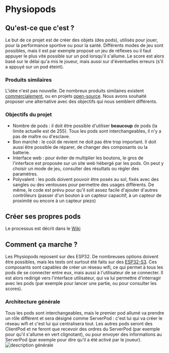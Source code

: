 # Physiopods

## Qu'est-ce que c'est ?
Le but de ce projet est de créer des objets (des pods), utilisés pour jouer, pour la performance sportive ou pour la santé. Différents modes de jeu sont possibles, mais il est par exemple proposé un jeu de réflexes ou il faut appuyer le plus vite possible sur un pod lorsqu'il s'allume. Le score est alors basé sur le délai qu'a mis le joueur, mais aussi sur d'éventuelles erreurs (s'il a appuyé sur un pod éteint).

### Produits similaires
L'idée n'est pas nouvelle. De nombreux produits similaires existent [commercialement](https://www.joueclub.fr/jeux-de-societes/quick-touch-8421134091719.html), ou en projets [open-source](https://github.com/projectswithalex/Reaction-Lights-Training-Module/tree/Version-2).
Nous avons souhaité proposer une alternative avec des objectifs qui nous semblent différents.

### Objectifs du projet
- Nombre de pods : il doit être possible d'utiliser **beaucoup** de pods (la limite actuelle est de 255). Tous les pods sont interchangeables, il n'y a pas de maître ou d'esclave.
- Bon marché : le coût de revient ne doit pas être trop important. Il doit aussi être possible de réparer, de changer des composants ou la batterie.
- Interface web : pour éviter de multiplier les boutons, le gros de l'interface est proposée sur un site web hébergé par les pods. On peut y choisir un mode de jeu, consulter des résultats ou régler des paramètres.
- Polyvalent : les pods doivent pouvoir être posés au sol, fixés avec des sangles ou des ventouses pour permettre des usages différents. De même, le code est prévu pour qu'il soit assez facile d'ajouter d'autres contrôleurs (passer d'un bouton à un capteur capacitif, à un capteur de proximité ou encore à un capteur piezo)

## Créer ses propres pods
Le processus est décrit dans le [Wiki](../../wiki)

## Comment ça marche ?
Les Physiopods reposent sur des ESP32. De nombreuses options doivent être possibles, mais les tests ont surtout été faits sur des [ESP32-S3](https://www.espressif.com/en/products/socs/esp32-s3). Ces composants sont capables de créer un réseau wifi, ce qui permet à tous les pods de se connecter entre eux, mais aussi à l'utilisateur de se connecter. Il est alors redirigé vers l'interface utilisateur, qui va lui permettre d'interragir avec les pods (par exemple pour lancer une partie, ou pour consulter les scores).

### Architecture générale
Tous les pods sont interchangeables, mais le premier pod allumé va prendre un rôle différent et sera désigné comme ServerPod : c'est lui qui va créer le réseau wifi et c'est lui qui centralisera tout. Les autres pods seront des ClientPod et ne feront que recevoir des ordres du ServerPod (par exemple pour qu'il s'allume en vert clignotant), ou pour envoyer des informations au ServerPod (par exemple pour dire qu'il a été activé par le joueur).
![description générale](docs/Overview.png)
